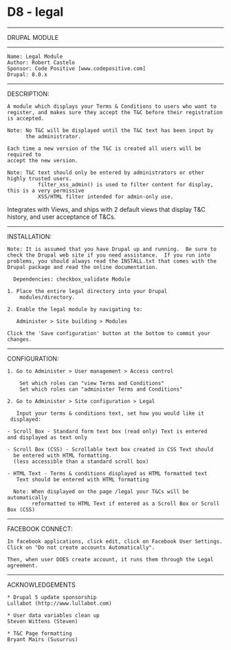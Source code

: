 # D8 - legal


********************************************************************
DRUPAL MODULE
********************************************************************
	Name: Legal Module   
	Author: Robert Castelo  
	Sponsor: Code Positive [www.codepositive.com]  
	Drupal: 8.0.x
********************************************************************
DESCRIPTION:

    A module which displays your Terms & Conditions to users who want to
    register, and makes sure they accept the T&C before their registration
    is accepted.

    Note: No T&C will be displayed until the T&C text has been input by
          the administrator.
    
    Each time a new version of the T&C is created all users will be required to 
    accept the new version.

    Note: T&C text should only be entered by administrators or other highly trusted users.
              filter_xss_admin() is used to filter content for display, this is a very permissive 
              XSS/HTML filter intended for admin-only use.

   Integrates with Views, and ships with 2 default views that display T&C history, and user 
   acceptance of T&Cs.

********************************************************************
INSTALLATION:

    Note: It is assumed that you have Drupal up and running.  Be sure to
    check the Drupal web site if you need assistance.  If you run into
    problems, you should always read the INSTALL.txt that comes with the
    Drupal package and read the online documentation.

      Dependencies: checkbox_validate Module  

	1. Place the entire legal directory into your Drupal
        modules/directory.

	2. Enable the legal module by navigating to:

	   Administer > Site building > Modules

	Click the 'Save configuration' button at the bottom to commit your
    changes.
    


********************************************************************
CONFIGURATION:

	1. Go to Administer > User management > Access control
	    
	    Set which roles can "view Terms and Conditions"
	    Set which roles can "administer Terms and Conditions"
	
	2. Go to Administer > Site configuration > Legal

	   Input your terms & conditions text, set how you would like it
     displayed:

	- Scroll Box - Standard form text box (read only) Text is entered
    and displayed as text only

	- Scroll Box (CSS) - Scrollable text box created in CSS Text should
      be entered with HTML formatting. 
      (less accessible than a standard scroll box)

	- HTML Text - Terms & conditions displayed as HTML formatted text
       Text should be entered with HTML formatting

	  Note: When displayed on the page /legal your T&Cs will be automatically 
            reformatted to HTML Text if entered as a Scroll Box or Scroll Box (CSS)
                

********************************************************************
FACEBOOK CONNECT:

    In facebook applications, click edit, click on Facebook User Settings.  
    Click on "Do not create accounts Automatically". 

    Then, when user DOES create account, it runs them through the Legal agreement.      
       
       
********************************************************************
ACKNOWLEDGEMENTS

	* Drupal 5 update sponsorship  
	Lullabot (http://www.lullabot.com)
	
	* User data variables clean up  
	Steven Wittens (Steven)
	
	* T&C Page formatting  
	Bryant Mairs (Susurrus) 




